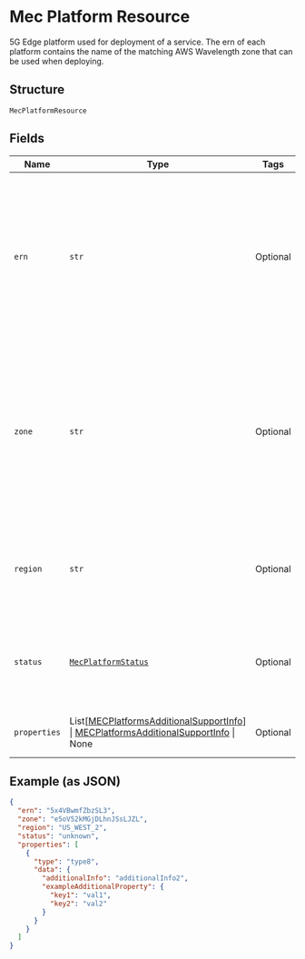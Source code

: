 
# Mec Platform Resource

5G Edge platform used for deployment of a service. The ern of each platform contains the name of the matching AWS Wavelength zone that can be used when deploying.

## Structure

`MecPlatformResource`

## Fields

| Name | Type | Tags | Description |
|  --- | --- | --- | --- |
| `ern` | `str` | Optional | Edge Resource Name. A string identifier for a set of edge resources.<br><br>**Constraints**: *Maximum Length*: `32`, *Pattern*: `^[A-Za-z0-9-]{3,32}$` |
| `zone` | `str` | Optional | Unique identifier representing a zone. *Note:* This will have a null value as a placeholder.<br><br>**Constraints**: *Maximum Length*: `32`, *Pattern*: `^[A-Za-z0-9]{3,32}$` |
| `region` | `str` | Optional | MEC region name. Current valid values are US_WEST_2 and US_EAST_1. |
| `status` | [`MecPlatformStatus`](../../doc/models/mec-platform-status.md) | Optional | Status of the MEC Platform (default is 'unknown')<br><br>**Default**: `'unknown'` |
| `properties` | List[[MECPlatformsAdditionalSupportInfo](../../doc/models/mec-platforms-additional-support-info.md)] \| [MECPlatformsAdditionalSupportInfo](../../doc/models/mec-platforms-additional-support-info.md) \| None | Optional | This is a container for one-of cases. |

## Example (as JSON)

```json
{
  "ern": "5x4VBwmfZbzSL3",
  "zone": "e5oV52kMGjDLhnJSsLJZL",
  "region": "US_WEST_2",
  "status": "unknown",
  "properties": [
    {
      "type": "type8",
      "data": {
        "additionalInfo": "additionalInfo2",
        "exampleAdditionalProperty": {
          "key1": "val1",
          "key2": "val2"
        }
      }
    }
  ]
}
```

